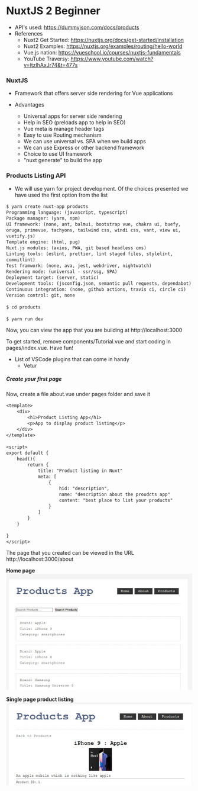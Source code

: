 # NuxtJS 2 Beginner

* API's used: https://dummyjson.com/docs/products
* References
  * Nuxt2 Get Started: https://nuxtjs.org/docs/get-started/installation
  * Nuxt2 Examples: https://nuxtjs.org/examples/routing/hello-world
  * Vue.js nation: https://vueschool.io/courses/nuxtjs-fundamentals
  * YouTube Traversy: https://www.youtube.com/watch?v=ltzlhAxJr74&t=477s


### NuxtJS

* Framework that offers server side rendering for Vue applications

* Advantages
  * Universal apps for server side rendering
  * Help in SEO (preloads app to help in SEO)
  * Vue meta is manage header tags
  * Easy to use Routing mechanism
  * We can use universal vs. SPA when we build apps
  * We can use Express or other backend framework
  * Choice to use UI framework
  * "nuxt generate" to build the app
  
### Products Listing API

* We will use yarn for project development. Of the choices presented we have used the first option from the list

```
$ yarn create nuxt-app products
Programming language: (javascript, typescript)
Package manager: (yarn, npm)
UI framework: (none, ant, balmui, bootstrap vue, chakra ui, buefy, oruga, primevue, tachyons, tailwind css, windi css, vant, view ui, vuetify.js)
Template engine: (html, pug)
Nuxt.js modules: (axios, PWA, git based headless cms)
Linting tools: (eslint, prettier, lint staged files, stylelint, commitlint)
Test framwork: (none, ava, jest, webdriver, nightwatch)
Rendering mode: (universal - ssr/ssg, SPA)
Deployment target: (server, static)
Development tools: (jsconfig.json, semantic pull requests, dependabot)
Continuous integration: (none, github actions, travis ci, circle ci)
Version control: git, none

$ cd products

$ yarn run dev

```

Now, you can view the app that you are building at http://localhost:3000

To get started, remove components/Tutorial.vue and start coding in pages/index.vue. Have fun!

* List of VSCode plugins that can come in handy
  * Vetur

##### Create your first page

Now, create a file about.vue under pages folder and save it
```
<template>
    <div>
        <h1>Product Listing App</h1>
        <p>App to display product listing</p>
    </div>
</template>

<script>
export default {
    head(){
        return {
            title: "Product listing in Nuxt"
            meta: [
                {
                    hid: "description",
                    name: "description about the proudcts app"
                    content: "best place to list your products"
                }
            ]
        }
    }
    
}
</script>
```

The page that you created can be viewed in the URL http://localhost:3000/about

**Home page**
![Home Page](./assets/nuxt2-home.jpg)

**Single page product listing**
![Single Page](./assets/nuxt2-singlepage.jpg)